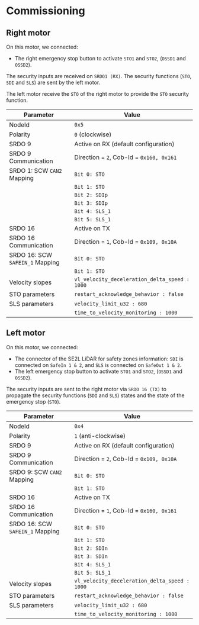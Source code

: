 # Commissioning
## Right motor

On this motor, we connected:

- The right emergency stop button to activate `STO1` and `STO2`, (`OSSD1` and
  `OSSD2`).
 
The security inputs are received on `SRDO1 (RX)`. The security functions (`STO`,
`SDI` and `SLS`) are sent by the left motor.

The left motor receive the `STO` of the right motor to provide the `STO`
security function.

| **Parameter**                   | **Value**                                     |
|---------------------------------|-----------------------------------------------|
| NodeId                          | `0x5`                                         |
| Polarity                        | `0` (clockwise)                               |
| SRDO 9                          | Active on RX (default configuration)          |
| SRDO 9 Communication            | Direction = `2`, Cob-Id = `0x160, 0x161`      |
| SRDO 1: SCW `CAN2` Mapping      | `Bit 0: STO`                                  |
|                                 | `Bit 1: STO`                                  |
|                                 | `Bit 2: SDIp`                                 |
|                                 | `Bit 3: SDIp`                                 |
|                                 | `Bit 4: SLS_1`                                |
|                                 | `Bit 5: SLS_1`                                |
| SRDO 16                         | Active on TX                                  |
| SRDO 16 Communication           | Direction = `1`, Cob-Id = `0x109, 0x10A`      |
| SRDO 16: SCW `SAFEIN_1` Mapping | `Bit 0: STO`                                  |
|                                 | `Bit 1: STO`                                  |
| Velocity slopes                 | `vl_velocity_deceleration_delta_speed : 1000` |
| STO parameters                  | `restart_acknowledge_behavior : false`        |
| SLS parameters                  | `velocity_limit_u32 : 680`                    |
|                                 | `time_to_velocity_monitoring : 1000`          |

## Left motor

On this motor, we connected:

- The connector of the SE2L LiDAR for safety zones information: `SDI` is
  connected on `SafeIn 1 & 2`, and `SLS` is connected on `SafeOut 1 & 2`.
- The left emergency stop button to activate `STO1` and `STO2`, (`OSSD1` and
  `OSSD2`).

The security inputs are sent to the right motor via `SRDO 16 (TX)` to propagate
the security functions (`SDI` and `SLS`) states and the state of the emergency
stop (`STO`). 

| **Parameter**                   | **Value**                                     |
|---------------------------------|-----------------------------------------------|
| NodeId                          | `0x4`                                         |
| Polarity                        | `1` (anti-clockwise)                          |
| SRDO 9                          | Active on RX (default configuration)          |
| SRDO 9 Communication            | Direction = `2`, Cob-Id = `0x109, 0x10A`      |
| SRDO 9: SCW `CAN2` Mapping      | `Bit 0: STO`                                  |
|                                 | `Bit 1: STO`                                  |
| SRDO 16                         | Active on TX                                  |
| SRDO 16 Communication           | Direction = `1`, Cob-Id = `0x160, 0x161`      |
| SRDO 16: SCW `SAFEIN_1` Mapping | `Bit 0: STO`                                  |
|                                 | `Bit 1: STO`                                  |
|                                 | `Bit 2: SDIn`                                 |
|                                 | `Bit 3: SDIn`                                 |
|                                 | `Bit 4: SLS_1`                                |
|                                 | `Bit 5: SLS_1`                                |
| Velocity slopes                 | `vl_velocity_deceleration_delta_speed : 1000` |
| STO parameters                  | `restart_acknowledge_behavior : false`        |
| SLS parameters                  | `velocity_limit_u32 : 680`                    |
|                                 | `time_to_velocity_monitoring : 1000`          |
